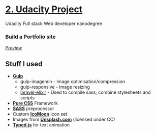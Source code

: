 # [2. Udacity Project](https://raideer.github.io/udacity-project-2/)
Udacity Full stack Web developer nanodegree
### Build a Portfolio site
_[Preview](https://raideer.github.io/udacity-project-2/)_

## Stuff I used

* **[Gulp](http://gulpjs.com/)**
   * gulp-imagemin - Image optimisation/compression
   * gulp-responsive - Image resizing
   * [laravel-elixir](https://laravel.com/docs/5.0/elixir) - Used to compile sass; combine stylesheets and scripts
* **[Pure CSS](https://purecss.io/)** Framework
* **[SASS](http://sass-lang.com/)** preprocessor
* Custom **[IcoMoon](https://icomoon.io/app/#/select)** icon set
* Images from **[Unsplash.com](Unsplash.com)** (licensed under CC)
* **[Typed.js](https://github.com/mattboldt/typed.js/)** for text animation
